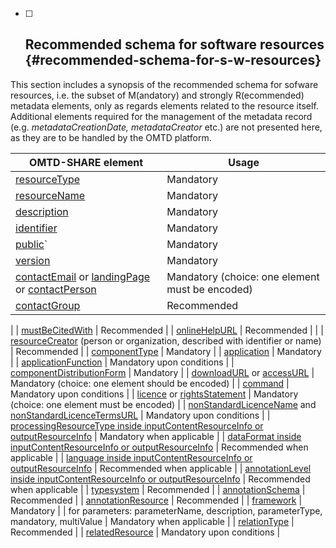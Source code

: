 * [ ] ## Recommended schema for software resources {#recommended-schema-for-s-w-resources}

This section includes a synopsis of the recommended schema for sofware resources, i.e. the subset of M\(andatory\) and strongly R\(ecommended\) metadata elements, only as regards elements related to the resource itself. Additional elements required for the management of the metadata record \(e.g. _metadataCreationDate, metadataCreator_ etc.\) are not presented here, as they are to be handled by the OMTD platform.

| OMTD-SHARE element | Usage |
| --- | --- |
| [resourceType](/components_resourceType.md) | Mandatory |
| [resourceName](/components_resourceName.md) | Mandatory |
| [description](/components_description.md) | Mandatory |
| [identifier](/components_identifier.md) | Mandatory |
| [public](/public)\` | Mandatory |
| [version](/components_version.md) | Mandatory |
| [contactEmail](/components_contactEmail.md) or [landingPage ](/components_landingPage.md)or [contactPerson](/components_contactPerson.md) | Mandatory \(choice: one element must be encoded\) |
| [contactGroup](/components_contactGroup.md) | Recommended |
|
| [mustBeCitedWith](/components_mustBeCitedWith.md) | Recommended |
| [onlineHelpURL](/components_onlineHelpURL.md) | Recommended |
|
| [resourceCreator](/components_resourceCreator.md) \(person or organization, described with identifier or name\) | Recommended |
| [componentType](/components_componentType.md) | Mandatory |
| [application](/components_application.md) | Mandatory |
| [applicationFunction](/components_applicationFunction.md) | Mandatory upon conditions |
| [componentDistributionForm](/components_componentDistributionForm.md) | Mandatory |
| [downloadURL](/components_downloadURL.md) or [accessURL](/components_accessURL.md) | Mandatory \(choice: one element should be encoded\)  |
| [command](/components_command.md) | Mandatory upon conditions |
| [licence](/components_licence.md) or [rightsStatement](/components_rightsStatement.md) | Mandatory (choice: one element must be encoded\)  |
| [nonStandardLicenceName](/components_nonStandardLicenceName.md) and  [nonStandardLicenceTermsURL](/components_nonStandardLicenceTermsURL.md) | Mandatory upon conditions |
| [processingResourceType inside inputContentResourceInfo or outputResourceInfo](/components_resourceType_inside_inputContentResourceInfo_or_outputResourceInfo.md) | Mandatory when applicable |
| [dataFormat inside inputContentResourceInfo or outputResourceInfo](/components_dataFormat_inside_inputContentResourceInfo_or_outputResourceInfo.md) | Recommended when applicable |
| [language inside inputContentResourceInfo or outputResourceInfo](/components_language_inside_inputContentResourceInfo_or_outputResourceInfo.md) | Recommended when applicable |
| [annotationLevel inside inputContentResourceInfo or outputResourceInfo](/components_annotationLevel_inside_inputContentResourceInfo_or_outputResourceInfo.md) | Recommended when applicable |
| [typesystem](/components_typesystem_inside_componentDependencies.md) | Recommended |
| [annotationSchema](/components_anotationSchema_inside_componentDependencies.md) | Recommended |
| [annotationResource](/components_annotationResource_inside_componentDependencies.md) | Recommended |
| [framework](/components_framework.md) | Mandatory |
| for parameters: parameterName, description, parameterType, mandatory, multiValue | Mandatory when applicable |
| [relationType](/compoments_relationType.md) | Recommended |
| [relatedResource](/compoments_relatedResource.md) | Mandatory upon conditions |






